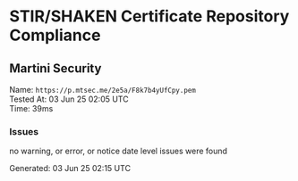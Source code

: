 # STIR/SHAKEN Certificate Repository Compliance

## Martini Security

Name: `https://p.mtsec.me/2e5a/F8k7b4yUfCpy.pem`\
Tested At: 03 Jun 25 02:05 UTC\
Time: 39ms

### Issues

no warning, or error, or notice date level issues were found

Generated: 03 Jun 25 02:15 UTC